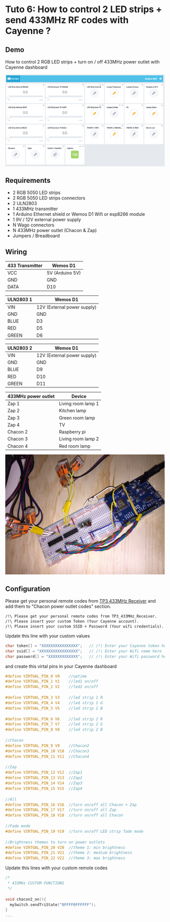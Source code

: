# Tuto 6: How to control 2 LED strips + send 433MHz RF codes with Cayenne ?

## Demo

How to control 2 RGB LED strips + turn on / off 433MHz power outlet with Cayenne dashboard

![How to control 2 LED strips + send 433MHz RF codes with Cayenne ?](overview.gif)

## Requirements

- 2 RGB 5050 LED strips
- 2 RGB 5050 LED strips connectors
- 2 ULN2803
- 1 433MHz transmitter
- 1 Arduino Ethernet shield or Wemos D1 Wifi or esp8266 module
- 1 9V / 12V external power supply
- N Wago connectors
- N 433MHz power outlet (Chacon & Zap)
- Jumpers / Breadboard

## Wiring

| 433 Transmitter | Wemos D1   
|-----------------|-------
| VCC             | 5V (Arduino 5V)        
| GND             | GND       
| DATA            | D10 

| ULN2803 1   | Wemos D1   
|-------------|----------------------------
| VIN         | 12V (External power supply)
| GND         | GND       
| BLUE        | D3 
| RED         | D5 
| GREEN       | D6

| ULN2803 2   | Wemos D1   
|-------------|----------------------------
| VIN         | 12V (External power supply)
| GND         | GND       
| BLUE        | D9 
| RED         | D10 
| GREEN       | D11 

| 433MHz power outlet   | Device   
|-----------------------|--------------------
| Zap 1                 | Living room lamp 1
| Zap 2                 | Kitchen lamp
| Zap 3                 | Green room lamp
| Zap 4                 | TV
| Chacon 2              | Raspberry pi
| Chacon 3              | Living room lamp 2
| Chacon 4              | Red room lamp

![wiring](wiring.JPG)

## Configuration

Please get your personal remote codes from [TP3 433MHz Receiver](../TP3_433MHz_Receiver) and add them to "Chacon power outlet codes" section.
  
```
/!\ Please get your personal remote codes from TP3_433MHz_Receiver.
/!\ Please insert your custom Token (Your Cayenne account).
/!\ Please insert your custom SSID + Password (Your wifi credentials).
```

Update this line with your custom values

```c
char token[] = "XXXXXXXXXXXXXXXX";   // /!\ Enter your Cayenne token here
char ssid[] = "XXXXXXXXXXXXXXXXX";   // /!\ Enter your Wifi name here
char password[] = "XXXXXXXXXXXXX";   // /!\ Enter your Wifi password here
```

and create this virtal pins in your Cayenne dashboard

```c
#define VIRTUAL_PIN_0 V0    //uptime
#define VIRTUAL_PIN_1 V1    //led1 on/off
#define VIRTUAL_PIN_2 V2    //led2 on/off

#define VIRTUAL_PIN_3 V3    //led strip 1 R
#define VIRTUAL_PIN_4 V4    //led strip 1 G
#define VIRTUAL_PIN_5 V5    //led strip 1 B

#define VIRTUAL_PIN_6 V6    //led strip 2 R
#define VIRTUAL_PIN_7 V7    //led strip 2 G
#define VIRTUAL_PIN_8 V8    //led strip 2 B

//Chacon
#define VIRTUAL_PIN_9 V9    //Chacon2
#define VIRTUAL_PIN_10 V10  //Chacon3
#define VIRTUAL_PIN_11 V11  //Chacon4

//Zap
#define VIRTUAL_PIN_12 V12  //Zap1
#define VIRTUAL_PIN_13 V13  //Zap2
#define VIRTUAL_PIN_14 V14  //Zap3
#define VIRTUAL_PIN_15 V15  //Zap4

//All 
#define VIRTUAL_PIN_16 V16  //turn on/off all Chacon + Zap
#define VIRTUAL_PIN_17 V17  //turn on/off all Zap
#define VIRTUAL_PIN_18 V18  //turn on/off all Chacon

//Fade mode
#define VIRTUAL_PIN_19 V19  //turn on/off LED strip fade mode

//Brightness themes to turn on power outlets
#define VIRTUAL_PIN_20 V20  //theme 1: min brightness
#define VIRTUAL_PIN_21 V21  //theme 2: medium brightness
#define VIRTUAL_PIN_22 V22  //theme 3: max brightness
```

Update this lines with your custom remote codes

```c
/*
 * 433MHz CUSTOM FUNCTIONS
 */

void chacon2_on(){
  mySwitch.sendTriState("0FFFF0FFFFFF"); 
}
...
```